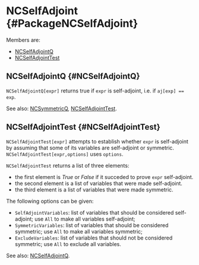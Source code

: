 # NCSelfAdjoint {#PackageNCSelfAdjoint}

Members are:

* [NCSelfAdjointQ](#NCSelfAdjointQ)
* [NCSelfAdjointTest](#NCSelfAdjointTest)

## NCSelfAdjointQ {#NCSelfAdjointQ}

`NCSelfAdjointQ[expr]` returns true if `expr` is self-adjoint, i.e. if `aj[exp] == exp`.

See also:
[NCSymmetricQ](#NCSymmetricQ), [NCSelfAdjointTest](#NCSelfAdjointTest).

## NCSelfAdjointTest {#NCSelfAdjointTest}

`NCSelfAdjointTest[expr]` attempts to establish whether `expr` is self-adjoint by assuming that some of its variables are self-adjoint or symmetric.
`NCSelfAdjointTest[expr,options]` uses `options`.

`NCSelfAdjointTest` returns a list of three elements:

* the first element is *True* or *False* if it succeded to prove `expr` self-adjoint.
* the second element is a list of variables that were made self-adjoint.
* the third element is a list of variables that were made symmetric.

The following options can be given:

* `SelfAdjointVariables`: list of variables that should be considered self-adjoint; use `All` to make all variables self-adjoint;
* `SymmetricVariables`: list of variables that should be considered symmetric; use `All` to make all variables symmetric;
* `ExcludeVariables`: list of variables that should not be considered symmetric; use `All` to exclude all variables.

See also:
[NCSelfAdjointQ](#NCSelfAdjointQ).
